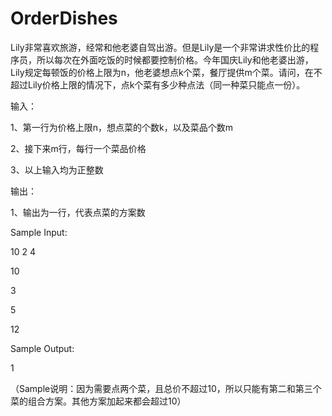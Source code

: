 # OrderDishes
Lily非常喜欢旅游，经常和他老婆自驾出游。但是Lily是一个非常讲求性价比的程序员，所以每次在外面吃饭的时候都要控制价格。今年国庆Lily和他老婆出游，Lily规定每顿饭的价格上限为n，他老婆想点k个菜，餐厅提供m个菜。请问，在不超过Lily价格上限的情况下，点k个菜有多少种点法（同一种菜只能点一份）。

 

输入：

1、第一行为价格上限n，想点菜的个数k，以及菜品个数m

2、接下来m行，每行一个菜品价格

3、以上输入均为正整数

 

输出：

1、输出为一行，代表点菜的方案数

 

Sample Input:

10 2 4

10

3

5

12

 

Sample Output:

1

 

（Sample说明：因为需要点两个菜，且总价不超过10，所以只能有第二和第三个菜的组合方案。其他方案加起来都会超过10）
